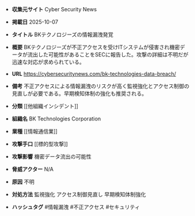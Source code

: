 - **収集元サイト**
Cyber Security News

- **掲載日**
2025-10-07

- **タイトル**
BKテクノロジーズの情報漏洩発覚

- **概要**
BKテクノロジーズが不正アクセスを受けITシステムが侵害され機密データが流出した可能性があることをSECに報告した。攻撃の詳細は不明だが迅速な対応が求められている。

- **URL**
https://cybersecuritynews.com/bk-technologies-data-breach/

- **備考**
不正アクセスによる情報漏洩のリスクが高く監視強化とアクセス制御の見直しが必要である。早期検知体制の強化も推奨される。

- **分類**
[[他組織インシデント]]

- **組織名**
BK Technologies Corporation

- **業種**
[[情報通信業]]

- **攻撃手口**
[[標的型攻撃]]

- **攻撃影響**
機密データ流出の可能性

- **脅威アクター**
N/A

- **原因**
不明

- **対処方法**
監視強化 アクセス制御見直し 早期検知体制強化

- **ハッシュタグ**
#情報漏洩 #不正アクセス #セキュリティ
